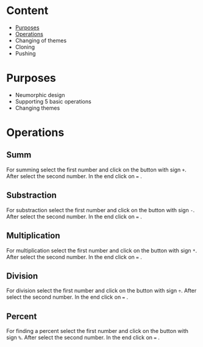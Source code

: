 # Content 
  + [Purposes](https://github.com/WarriorOFlonelinesS/The-calculator/edit/main/README.md#purpose)
  + [Operations](https://github.com/WarriorOFlonelinesS/The-calculator/edit/main/README.md#operations)
  + Changing of themes
  + Cloning 
  + Pushing
# Purposes
   + Neumorphic design
   + Supporting 5 basic operations
   + Changing themes
# Operations 
## Summ
For summing select the first number and click on the button with sign `+`. After select the second number. In the end click on `=` .
## Substraction 
For substraction select the first number and click on the button with sign `-`. After select the second number. In the end click on `=` .
## Multiplication
For multiplication select the first number and click on the button with sign `*`. After select the second number. In the end click on `=` .
## Division
For division select the first number and click on the button with sign `÷`. After select the second number. In the end click on `=` .
## Percent 
For finding a percent select the first number and click on the button with sign `%`. After select the second number. In the end click on `=` .

